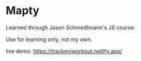# Mapty

Learned through Jason Schmedtmann's JS course.

Use for learning only, not my own.

live demo: https://trackmyworkout.netlify.app/
